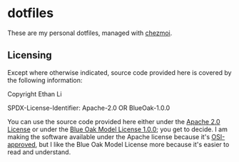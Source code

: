 dotfiles
========

These are my personal dotfiles, managed with [chezmoi](https://chezmoi.io).

## Licensing

Except where otherwise indicated, source code provided here is covered by the following information:

Copyright Ethan Li

SPDX-License-Identifier: Apache-2.0 OR BlueOak-1.0.0

You can use the source code provided here either under the [Apache 2.0 License](https://www.apache.org/licenses/LICENSE-2.0) or under the [Blue Oak Model License 1.0.0](https://blueoakcouncil.org/license/1.0.0); you get to decide. I am making the software available under the Apache license because it's [OSI-approved](https://writing.kemitchell.com/2019/05/05/Rely-on-OSI.html), but I like the Blue Oak Model License more because it's easier to read and understand.
